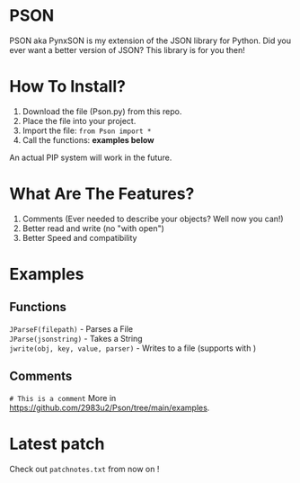 # PSON
PSON aka PynxSON is my extension of the JSON library for Python.
Did you ever want a better version of JSON? This library is for you then!

# How To Install?
1. Download the file (Pson.py) from this repo.
2. Place the file into your project.
3. Import the file: `from Pson import *`
4. Call the functions: __examples below__

An actual PIP system will work in the future.

# What Are The Features?
1. Comments (Ever needed to describe your objects? Well now you can!)
2. Better read and write (no "with open")
3. Better Speed and compatibility

# Examples
## Functions
`JParseF(filepath)` - Parses a File\
`JParse(jsonstring)` - Takes a String\
`jwrite(obj, key, value, parser)` - Writes to a file (supports with )

## Comments
`# This is a comment`
More in https://github.com/2983u2/Pson/tree/main/examples.

# Latest patch
Check out `patchnotes.txt` from now on !
